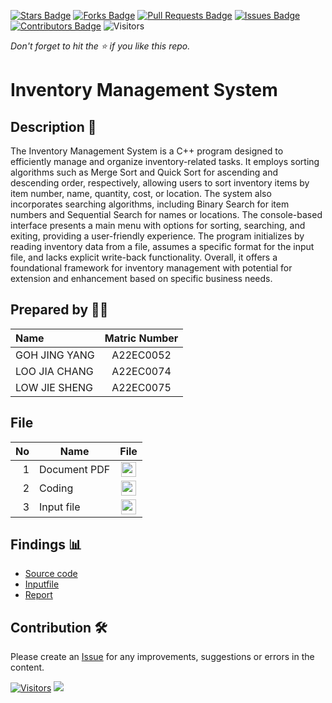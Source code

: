 [![Stars Badge](https://img.shields.io/github/stars/jjn7702/SECJ2013-DSA)](https://github.com/jjn7702/SECJ2013-DSA/Submission/Sample/stargazers)
[![Forks Badge](https://img.shields.io/github/forks/jjn7702/SECJ2013-DSA)](https://github.com/jjn7702/SECJ2013-DSA/Submission/Sample/network/members)
[![Pull Requests Badge](https://img.shields.io/github/issues-pr/jjn7702/SECJ2013-DSA)](https://github.com/jjn7702/SECJ2013-DSA/Submission/Sample/pulls)
[![Issues Badge](https://img.shields.io/github/issues/jjn7702/SECJ2013-DSA)](https://github.com/jjn7702/SECJ2013-DSA/Submission/Sample/issues)
[![Contributors Badge](https://img.shields.io/github/contributors/jjn7702/SECJ2013-DSA?color=2b9348)](https://github.com/jjn7702/SECJ2013-DSA/Submission/Sample/graphs/contributors)
![Visitors](https://api.visitorbadge.io/api/visitors?path=https%3A%2F%2Fgithub.com%2Fjjn7702%2FSECJ2013-DSA%2FSubmission%2FSample&labelColor=%23d9e3f0&countColor=%23697689&style=flat)

_Don't forget to hit the :star: if you like this repo._

# Inventory Management System

## Description 📝
The Inventory Management System is a C++ program designed to efficiently manage and organize inventory-related tasks. It employs sorting algorithms such as Merge Sort and Quick Sort for ascending and descending order, respectively, allowing users to sort inventory items by item number, name, quantity, cost, or location. The system also incorporates searching algorithms, including Binary Search for item numbers and Sequential Search for names or locations. The console-based interface presents a main menu with options for sorting, searching, and exiting, providing a user-friendly experience. The program initializes by reading inventory data from a file, assumes a specific format for the input file, and lacks explicit write-back functionality. Overall, it offers a foundational framework for inventory management with potential for extension and enhancement based on specific business needs.


## Prepared by 🧑‍💻

| Name             | Matric Number |
| :---------------- | :-------------: |
|  GOH JING YANG   |    A22EC0052    | 
|   LOO JIA CHANG    |   A22EC0074     |
|  LOW JIE SHENG    |   A22EC0075      | 

## File
| No | Name |File | 
| -----:| ----- | :------: | 
|1| Document PDF| <a href="https://github.com/drshahizan/software-engineering/blob/main/project/documentation/srs/sec01/curiousity/Curiousity_SRS.pdf" ><img src="../../../../../images/pdf64.png" width="24px" height="24px" ></a>|
|2| Coding| <a href="https://app.diagrams.net/#G1vg-nVVLj8wD-G-0kdyXber8yaMZKHua6#%7B%22pageId%22%3A%22HwsaDun9NWlqgjsMZAeN%22%7D" ><img src="../../../../../images/drawio.svg" width="24px" height="24px" ></a>|
|3| Input file| <a href="https://drive.google.com/drive/folders/1QeC8S468pCBZWLXVhhhXpWEOMtfRFafI?usp=drive_link" ><img src="../../../../../images/data_folder.png" width="24px" height="24px" ></a>|


## Findings 📊

- [Source code](https://github.com/jjn7702/SECJ2013-DSA/blob/main/Submission/sec02/Nothing/Assignment1/Assignment1.cpp)
- [Inputfile](https://github.com/jjn7702/SECJ2013-DSA/blob/main/Submission/sec02/Nothing/Assignment1/inventory.txt)
- [Report](https://liveutm-my.sharepoint.com/:w:/g/personal/gohyang_live_utm_my/EbJmJgSrYGVGoqGdawd4zv0BWrYCpVwkQh_qHuz98ZVKPQ?e=MN48xn)

## Contribution 🛠️
Please create an [Issue](https://github.com/jjn7702/SECJ2013-DSA/Submission/Sample/issues) for any improvements, suggestions or errors in the content.

[![Visitors](https://api.visitorbadge.io/api/visitors?path=https%3A%2F%2Fgithub.com%2Fjjn7702&labelColor=%23697689&countColor=%23555555&style=plastic)](https://visitorbadge.io/status?path=https%3A%2F%2Fgithub.com%2Fjjn7702)
![](https://hit.yhype.me/github/profile?user_id=81284918)

